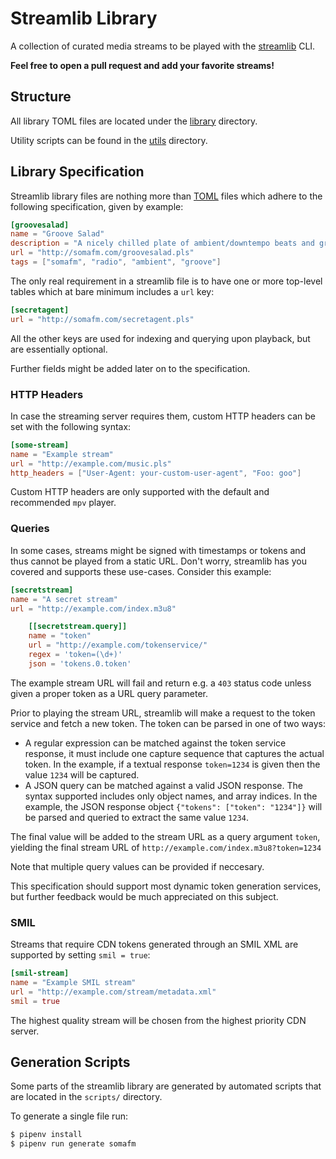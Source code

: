 # Streamlib Library

A collection of curated media streams to be played with the [streamlib](https://github.com/streamlib/streamlib) CLI.

**Feel free to open a pull request and add your favorite streams!**

## Structure

All library TOML files are located under the [library](library) directory.

Utility scripts can be found in the [utils](utils) directory.

## Library Specification

Streamlib library files are nothing more than [TOML](https://github.com/toml-lang/toml) files which adhere to the following specification, given by example:

```toml
[groovesalad]
name = "Groove Salad"
description = "A nicely chilled plate of ambient/downtempo beats and grooves"
url = "http://somafm.com/groovesalad.pls"
tags = ["somafm", "radio", "ambient", "groove"]
```

The only real requirement in a streamlib file is to have one or more top-level tables which at bare minimum includes a `url` key:

```toml
[secretagent]
url = "http://somafm.com/secretagent.pls"
```

All the other keys are used for indexing and querying upon playback, but are essentially optional.

Further fields might be added later on to the specification.

### HTTP Headers

In case the streaming server requires them, custom HTTP headers can be set with the following syntax:

```toml
[some-stream]
name = "Example stream"
url = "http://example.com/music.pls"
http_headers = ["User-Agent: your-custom-user-agent", "Foo: goo"]
```

Custom HTTP headers are only supported with the default and recommended `mpv` player.

### Queries

In some cases, streams might be signed with timestamps or tokens and thus cannot be played from a static URL. Don't worry, streamlib has you covered and supports these use-cases. Consider this example:

```toml
[secretstream]
name = "A secret stream"
url = "http://example.com/index.m3u8"

    [[secretstream.query]]
    name = "token"
    url = "http://example.com/tokenservice/"
    regex = 'token=(\d+)'
    json = 'tokens.0.token'
```

The example stream URL will fail and return e.g. a `403` status code unless given a proper token as a URL query parameter.

Prior to playing the stream URL, streamlib will make a request to the token service and fetch a new token. The token can be parsed in one of two ways:

 - A regular expression can be matched against the token service response, it must include one capture sequence that captures the actual token. In the example, if a textual response `token=1234` is given then the value `1234` will be captured.
 - A JSON query can be matched against a valid JSON response. The syntax supported includes only object names, and array indices. In the example, the JSON response object `{"tokens": ["token": "1234"]}` will be parsed and queried to extract the same value `1234`.

The final value will be added to the stream URL as a query argument `token`, yielding the final stream URL of `http://example.com/index.m3u8?token=1234`

Note that multiple query values can be provided if neccesary.

This specification should support most dynamic token generation services, but further feedback would be much appreciated on this subject.

### SMIL

Streams that require CDN tokens generated through an SMIL XML are supported by setting `smil = true`:

```toml
[smil-stream]
name = "Example SMIL stream"
url = "http://example.com/stream/metadata.xml"
smil = true
```

The highest quality stream will be chosen from the highest priority CDN server.

## Generation Scripts

Some parts of the streamlib library are generated by automated scripts that are located in the `scripts/` directory.

To generate a single file run:

```bash
$ pipenv install
$ pipenv run generate somafm
```
